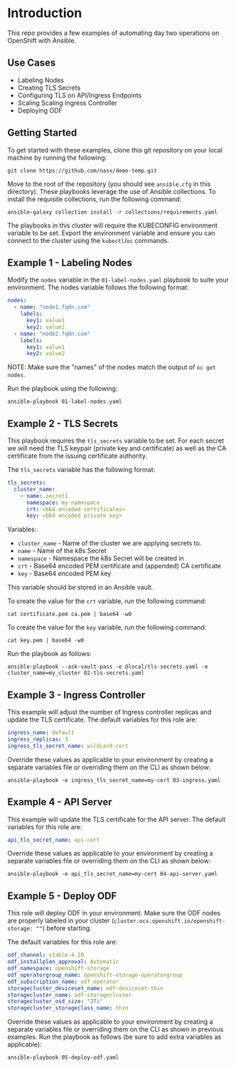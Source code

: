 # Introduction

This repo provides a few examples of automating day two operations on OpenShift with Ansible.

## Use Cases

* Labeling Nodes
* Creating TLS Secrets
* Configuring TLS on API/Ingress Endpoints
* Scaling Scaling Ingress Controller
* Deploying ODF

## Getting Started

To get started with these examples, clone this git repository on your local machine by running the following:

```shell
git clone https://github.com/nasx/demo-temp.git
```

Move to the root of the repository (you should see `ansible.cfg` in this directory). These playbooks leverage the use of Ansible collections. To install the requisite collections, run the following command:

```shell
ansible-galaxy collection install -r collections/requirements.yaml
```

The playbooks in this cluster will require the KUBECONFIG environment variable to be set. Export the environment variable and ensure you can connect to the cluster using the `kubectl`/`oc` commands.

## Example 1 - Labeling Nodes

Modify the `nodes` variable in the `01-label-nodes.yaml` playbook to suite your environment. The nodes variable follows the following format:

```yaml
nodes:
  - name: "node1.fqdn.com"
    labels:
      key1: value1
      key2: value2
  - name: "node2.fqdn.com"
  	labels:
  	  key1: value1
  	  key2: value2
```

NOTE: Make sure the "names" of the nodes match the output of `oc get nodes`.

Run the playbook using the following:

```shell
ansible-playbook 01-label-nodes.yaml
```

## Example 2 - TLS Secrets

This playbook requires the `tls_secrets` variable to be set. For each secret we will need the TLS keypair (private key and certificate) as well as the CA certificate from the issuing certificate authority.

The `tls_secrets` variable has the following format:

```yaml
tls_secrets:
  cluster_name:
    - name: secret1
      namespace: my-namespace
      crt: <b64 encoded certificates>
      key: <b64 encoded private key>
```

Variables:
* `cluster_name` - Name of the cluster we are applying secrets to.
* `name` - Name of the k8s Secret
* `namespace` - Namespace the k8s Secret will be created in
* `crt` - Base64 encoded PEM certificate and (appended) CA certificate
* `key` - Base64 encoded PEM key

This variable should be stored in an Ansible vault. 

To create the value for the `crt` variable, run the following command:

```shell
cat certificate.pem ca.pem | base64 -w0
```

To create the value for the `key` variable, run the following command:

```shell
cat key.pem | base64 -w0
```

Run the playbook as follows:

```shell
ansible-playbook --ask-vault-pass -e @local/tls-secrets.yaml -e cluster_name=my_cluster 02-tls-secrets.yaml
```

## Example 3 - Ingress Controller

This example will adjust the number of Ingress controller replicas and update the TLS certificate. The default variables for this role are:

```yaml
ingress_name: default
ingress_replicas: 3
ingress_tls_secret_name: wildcard-cert
```

Override these values as applicable to your environment by creating a separate variables file or overriding them on the CLI as shown below:

```shell
ansible-playbook -e ingress_tls_secret_name=my-cert 03-ingress.yaml
```

## Example 4 - API Server

This example will update the TLS certificate for the API server. The default variables for this role are:

```yaml
api_tls_secret_name: api-cert
```

Override these values as applicable to your environment by creating a separate variables file or overriding them on the CLI as shown below:

```shell
ansible-playbook -e api_tls_secret_name=my-cert 04-api-server.yaml
```

## Example 5 - Deploy ODF

This role will deploy ODF in your environment. Make sure the ODF nodes are properly labeled in your cluster (`cluster.ocs.openshift.io/openshift-storage: ""`) before starting.

The default variables for this role are:

```yaml
odf_channel: stable-4.10
odf_installplan_approval: Automatic
odf_namespace: openshift-storage
odf_operatorgroup_name: openshift-storage-operatorgroup
odf_subscription_name: odf-operator
storagecluster_deviceset_name: odf-deviceset-thin
storagecluster_name: odf-storagecluster
storagecluster_osd_size: "2Ti"
storagecluster_storageclass_name: thin
```

Override these values as applicable to your environment by creating a separate variables file or overriding them on the CLI as shown in previous examples. Run the playbook as follows (be sure to add extra variables as applicable):

```shell
ansible-playbook 05-deploy-odf.yaml
```
